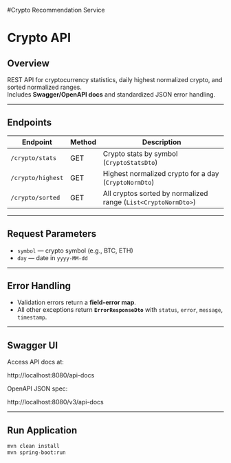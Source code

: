 #Crypto Recommendation Service

# Crypto API

## Overview
REST API for cryptocurrency statistics, daily highest normalized crypto, and sorted normalized ranges.  
Includes **Swagger/OpenAPI docs** and standardized JSON error handling.

---

## Endpoints

| Endpoint | Method | Description |
|----------|-------|------------|
| `/crypto/stats` | GET | Crypto stats by symbol (`CryptoStatsDto`) |
| `/crypto/highest` | GET | Highest normalized crypto for a day (`CryptoNormDto`) |
| `/crypto/sorted` | GET | All cryptos sorted by normalized range (`List<CryptoNormDto>`) |

---

## Request Parameters

- `symbol` — crypto symbol (e.g., BTC, ETH)
- `day` — date in `yyyy-MM-dd`

---

## Error Handling

- Validation errors return a **field-error map**.
- All other exceptions return **`ErrorResponseDto`** with `status`, `error`, `message`, `timestamp`.

---

## Swagger UI

Access API docs at:

http://localhost:8080/api-docs


OpenAPI JSON spec:

http://localhost:8080/v3/api-docs

---

## Run Application

```bash
mvn clean install
mvn spring-boot:run

